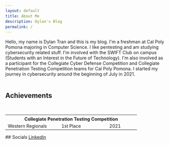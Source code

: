 ```yaml
---
layout: default
title: About Me
description: Dylan's Blog
permalink: /
---
```

<head>
<style> /*center text, make 3 columns of equal width, remove the white border this theme has by default*/
th {text-align: center; border-bottom: 0px;}
td {text-align: center; width: 33%; border-bottom: 0px;}
</style>
<script>
function show() {
  var x = document.getElementById("achievements");
  if (x.style.display === "none") {
    x.style.display = "block";
  } else {
    x.style.display = "none";
  }
}
</script>
</head>
Hello, my name is Dylan Tran and this is my blog. I'm a freshman at Cal Poly Pomona majoring in Computer Science. I like pentesting and am studying cybersecurity related stuff. I'm involved with the SWIFT Club on campus (Students with an Interest in the Future of Technology). I'm also involved as a participant for the Collegiate Cyber Defense Competition and Collegiate Penetration Testing Competition teams for Cal Poly Pomona. I started my journey in cybersecurity around the beginning of July in 2021. 
<br/>
<br/>

<div onClick="show()" id="hovere"><h2>Achievements</h2></div>
<br/>
<div id="achievements" style="display:none">
  <div style='float:left'>
    <img src="https://github.com/susMdT/Nigerald/blob/master/assets/images/CPTC_Logo.png?raw=true" width="50%" height="50%" unselectable="on" />
  </div>
  </div style="float:left">
    <table>
      <tr>
        <th colspan="3">Collegiate Penetration Testing Competition</th>    
      </tr>
      <tr>
        <td>Western Regionals</td>
        <td>1st Place</td>
        <td>2021</td>
      </tr>
    </table>
  </div>
</div>
## Socials
<a href="https://www.linkedin.com/in/dylan-tran-84aa46217"> Linkedin </a>
